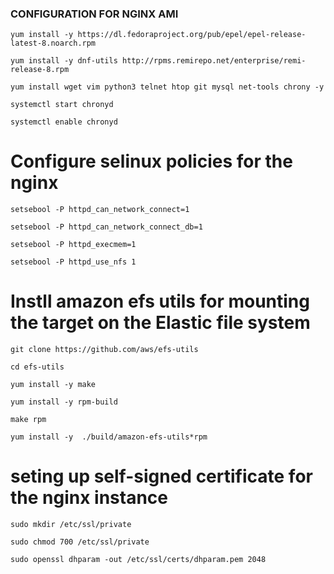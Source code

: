 ### CONFIGURATION FOR NGINX AMI

`yum install -y https://dl.fedoraproject.org/pub/epel/epel-release-latest-8.noarch.rpm`

`yum install -y dnf-utils http://rpms.remirepo.net/enterprise/remi-release-8.rpm`

`yum install wget vim python3 telnet htop git mysql net-tools chrony -y`

`systemctl start chronyd`

`systemctl enable chronyd`

# Configure selinux policies for the nginx

`setsebool -P httpd_can_network_connect=1`

`setsebool -P httpd_can_network_connect_db=1`

`setsebool -P httpd_execmem=1`

`setsebool -P httpd_use_nfs 1`

# Instll amazon efs utils for mounting the target on the Elastic file system

`git clone https://github.com/aws/efs-utils`

`cd efs-utils`

`yum install -y make`

`yum install -y rpm-build`

`make rpm `

`yum install -y  ./build/amazon-efs-utils*rpm`

# seting up self-signed certificate for the nginx instance

`sudo mkdir /etc/ssl/private`

`sudo chmod 700 /etc/ssl/private`

`sudo openssl dhparam -out /etc/ssl/certs/dhparam.pem 2048`